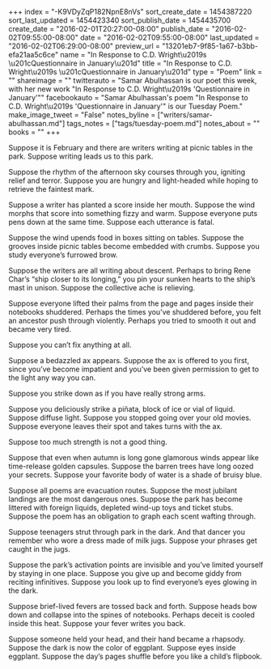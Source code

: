 +++
index = "-K9VDyZqP182NpnE8nVs"
sort_create_date = 1454387220
sort_last_updated = 1454423340
sort_publish_date = 1454435700
create_date = "2016-02-01T20:27:00-08:00"
publish_date = "2016-02-02T09:55:00-08:00"
date = "2016-02-02T09:55:00-08:00"
last_updated = "2016-02-02T06:29:00-08:00"
preview_url = "13201eb7-9f85-1a67-b3bb-efa21aa5c6ce"
name = "In Response to C.D. Wright\u2019s \u201cQuestionnaire in January\u201d"
title = "In Response to C.D. Wright\u2019s \u201cQuestionnaire in January\u201d"
type = "Poem"
link = ""
shareimage = ""
twitterauto = "Samar Abulhassan is our poet this week, with her new work \"In Response to C.D. Wright\u2019s 'Questionnaire in January'\""
facebookauto = "Samar Abulhassan's poem \"In Response to C.D. Wright\u2019s 'Questionnaire in January'\" is our Tuesday Poem."
make_image_tweet = "False"
notes_byline = ["writers/samar-abulhassan.md"]
tags_notes = ["tags/tuesday-poem.md"]
notes_about = ""
books = ""
+++
<p class="prose-poem">Suppose it is February and there are writers writing at picnic tables in the park. Suppose writing leads us to this park. </p>

<p class="prose-poem">Suppose the rhythm of the afternoon sky courses through you, igniting relief and terror. Suppose you are hungry and light-headed while hoping to retrieve the faintest mark.</p>

<p class="prose-poem">Suppose a writer has planted a score inside her mouth. Suppose the wind morphs that score into something fizzy and warm. Suppose everyone puts pens down at the same time. Suppose each utterance is fatal. </p>

<p class="prose-poem">Suppose the wind upends food in boxes sitting on tables. Suppose the grooves inside picnic tables become embedded with crumbs. Suppose you study everyone’s furrowed brow. </p>

<p class="prose-poem">Suppose the writers are all writing about descent. Perhaps to bring Rene Char’s “ship closer to its longing,” you pin your sunken hearts to the ship’s mast in unison. Suppose the collective ache is relieving.</p>

<p class="prose-poem">Suppose everyone lifted their palms from the page and pages inside their notebooks shuddered. Perhaps the times you’ve shuddered before, you felt an ancestor push through violently. Perhaps you tried to smooth it out and became very tired. </p>

<p class="prose-poem">Suppose you can’t fix anything at all. </p>

<p class="prose-poem">Suppose a bedazzled ax appears. Suppose the ax is offered to you first, since you’ve become impatient and you’ve been given permission to get to the light any way you can. </p>

<p class="prose-poem">Suppose you strike down as if you have really strong arms.</p> 

<p class="prose-poem">Suppose you deliciously strike a piñata, block of ice or vial of liquid. Suppose diffuse light. Suppose you stopped going over your old movies. Suppose everyone leaves their spot and takes turns with the ax. </p>

<p class="prose-poem">Suppose too much strength is not a good thing. </p>

<p class="prose-poem">Suppose that even when autumn is long gone glamorous winds appear like time-release golden capsules. Suppose the barren trees have long oozed your secrets. Suppose your favorite body of water is a shade of bruisy blue.</p>

<p class="prose-poem">Suppose all poems are evacuation routes. Suppose the most jubilant landings are the most dangerous ones. Suppose the park has become littered with foreign liquids, depleted wind-up toys and ticket stubs. Suppose the poem has an obligation to graph each scent wafting through. </p>

<p class="prose-poem">Suppose teenagers strut through park in the dark. And that dancer you remember who wore a dress made of milk jugs. Suppose your phrases get caught in the jugs. </p>

<p class="prose-poem">Suppose the park’s activation points are invisible and you’ve limited yourself by staying in one place.  Suppose you give up and become giddy from reciting infinitives. Suppose you look up to find everyone’s eyes glowing in the dark.</p>

<p class="prose-poem">Suppose brief-lived fevers are tossed back and forth. Suppose heads bow down and collapse into the spines of notebooks. Perhaps deceit is cooled inside this heat. Suppose your fever writes you back.</p> 

<p class="prose-poem">Suppose someone held your head, and their hand became a rhapsody. Suppose the dark is now the color of eggplant. Suppose eyes inside eggplant. Suppose the day’s pages shuffle before you like a child’s flipbook.</p> 